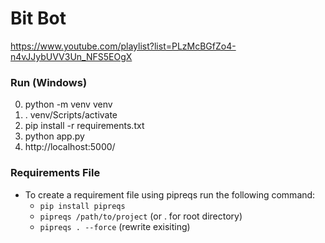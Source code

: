 # Bit Bot
https://www.youtube.com/playlist?list=PLzMcBGfZo4-n4vJJybUVV3Un_NFS5EOgX

### Run (Windows)
0. python -m venv venv
1. . venv/Scripts/activate
2. pip install -r requirements.txt
3. python app.py
4. http://localhost:5000/

### Requirements File
- To create a requirement file using pipreqs run the following command:
  - ``` pip install pipreqs ```
  - ``` pipreqs /path/to/project ``` (or . for root directory)
  - ``` pipreqs . --force ``` (rewrite exisiting)
